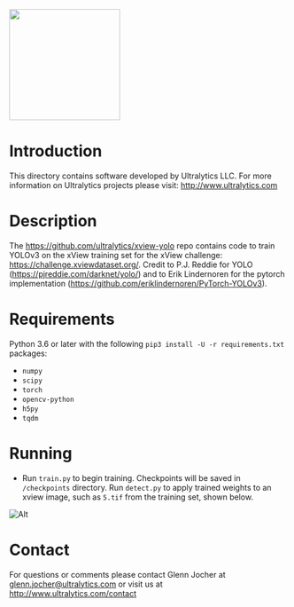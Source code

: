 
<img src="https://storage.googleapis.com/ultralytics/UltralyticsLogoName1000×676.png" width="200">  

# Introduction

This directory contains software developed by Ultralytics LLC. For more information on Ultralytics projects please visit:
http://www.ultralytics.com  

# Description

The https://github.com/ultralytics/xview-yolo repo contains code to train YOLOv3 on the xView training set for the xView challenge: https://challenge.xviewdataset.org/. Credit to P.J. Reddie for YOLO (https://pjreddie.com/darknet/yolo/) and to Erik Lindernoren for the pytorch implementation (https://github.com/eriklindernoren/PyTorch-YOLOv3).

# Requirements

Python 3.6 or later with the following `pip3 install -U -r requirements.txt` packages:

- `numpy`
- `scipy`
- `torch`
- `opencv-python`
- `h5py`
- `tqdm`

# Running

- Run `train.py` to begin training. Checkpoints will be saved in `/checkpoints` directory. Run `detect.py` to apply trained weights to an xview image, such as `5.tif` from the training set, shown below.

![Alt](https://github.com/ultralytics/xview/blob/master/output_img/5.jpg "example")

# Contact

For questions or comments please contact Glenn Jocher at glenn.jocher@ultralytics.com or visit us at http://www.ultralytics.com/contact
